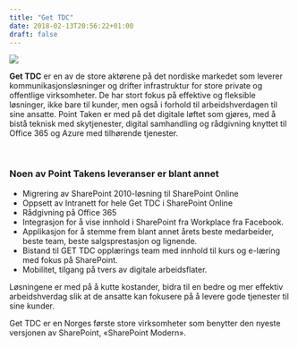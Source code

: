 ```yaml
---
title: "Get TDC"
date: 2018-02-13T20:56:22+01:00
draft: false
---
```


<div class="container">
    <div class="row">
<div class="col-md-12 col-lg-8 mx-auto">
<div class="row">
<img class="img-fluid mx-auto mt-4 mb-3" src="/img/clients/get.svg" />
</div>
<p class="lead"><strong>Get TDC</strong> er en av de store aktørene på det nordiske markedet som leverer kommunikasjonsløsninger og drifter infrastruktur for store private og offentlige virksomheter.  
De har stort fokus på effektive og fleksible løsninger, ikke bare til kunder, men også i forhold til arbeidshverdagen til sine ansatte.  
Point Taken er med på det digitale løftet som gjøres, med å bistå teknisk med skytjenester, digital samhandling og rådgivning knyttet til Office 365 og Azure med tilhørende tjenester. </p>
<br>
<h3>Noen av Point Takens leveranser er blant annet</h3>

<ul>
<li>Migrering av SharePoint 2010-løsning til SharePoint Online </li>
<li>Oppsett av Intranett for hele Get TDC i SharePoint Online</li>
<li>Rådgivning på Office 365 </li>
<li>Integrasjon for å vise innhold i SharePoint fra Workplace fra Facebook. </li>
<li>Applikasjon for å stemme frem blant annet årets beste medarbeider, beste team, beste salgsprestasjon og lignende. </li>
<li>Bistand til GET TDC opplærings team med innhold til kurs og e-læring med fokus på SharePoint.  </li>
<li>Mobilitet, tilgang på tvers av digitale arbeidsflater. </li>
</ul>
<p>Løsningene er med på å kutte kostander, bidra til en bedre og mer effektiv arbeidshverdag slik at de ansatte kan fokusere på å levere gode tjenester til sine kunder.</p>
<p>Get TDC er en Norges første store virksomheter som benytter den nyeste versjonen av SharePoint, «SharePoint Modern».</p>
<br>
</div>
</div>
</div>
  
